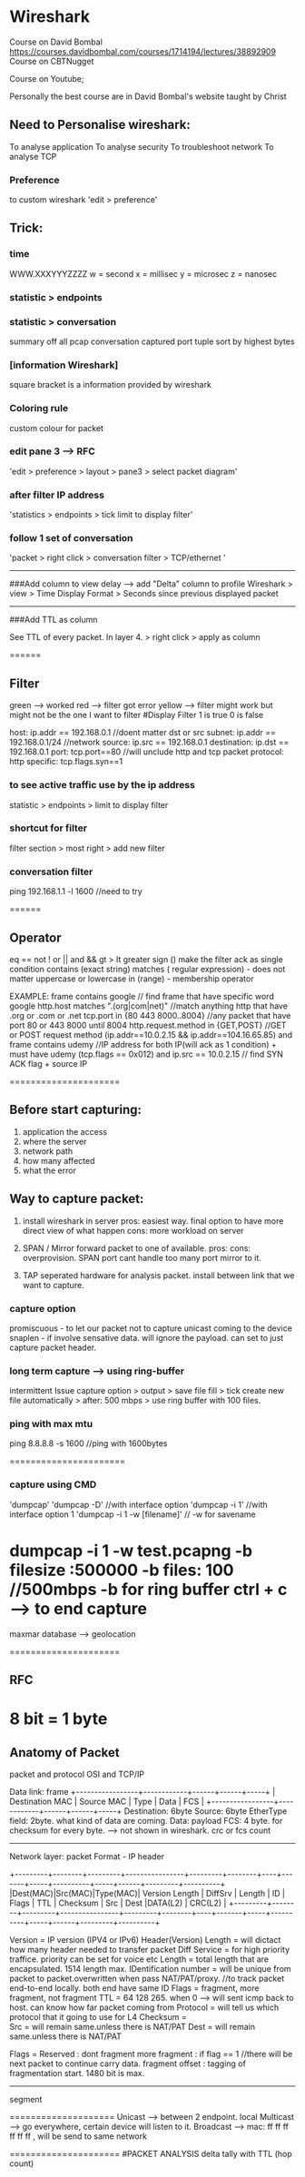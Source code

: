 # Wireshark

Course on David Bombal 
https://courses.davidbombal.com/courses/1714194/lectures/38892909
Course on CBTNugget

Course on Youtube;


Personally the best course are in David Bombal's website taught by Christ

## Need to Personalise wireshark:
To analyse application
To analyse security
To troubleshoot network
To analyse TCP

### Preference
to custom wireshark
'edit > preference'


## Trick:

### time
WWW.XXXYYYZZZZ
w = second
x = millisec
y = microsec
z = nanosec

### statistic > endpoints

### statistic > conversation
summary off all pcap conversation captured 
port tuple
sort by highest bytes

### [information Wireshark]
square bracket is a information provided by wireshark


### Coloring rule
custom colour for packet

 ### edit pane 3 --> RFC
 'edit > preference > layout > pane3 > select packet diagram'
 


 ### after filter IP address
 'statistics > endpoints > tick limit to display filter'
 
 ### follow 1 set of conversation
 'packet > right click > conversation filter > TCP/ethernet '
 


--------------
###Add column
to view delay --> add "Delta" column to profile
Wireshark > view > Time Display Format > Seconds since previous displayed packet

-------------
###Add TTL as column

See TTL of every packet.
In layer 4. > right click > apply as column



======
## Filter
green --> worked
red --> filter got error
yellow --> filter might work but might not be the one I want to filter
#Display Filter
1 is true
0 is false

host:			ip.addr == 192.168.0.1 //doent matter dst or src
subnet:			ip.addr == 192.168.0.1/24 //network
source:			ip.src == 192.168.0.1
destination:	ip.dst == 192.168.0.1
port:			tcp.port==80 //will unclude http and tcp packet
protocol:		http
specific:		tcp.flags.syn==1



### to see active traffic use by the ip address
statistic > endpoints > limit to display filter

### shortcut for filter
filter section > most right > add new filter
 
### conversation filter
ping 192.168.1.1 -l 1600 //need to try


======
## Operator
eq		==
not		!
or		||
and		&&
gt		>
lt		greater sign
()		make the filter ack as single condition
contains (exact string)
matches ( regular expression) - does not matter uppercase or lowercase
in (range) - membership operator

EXAMPLE:
frame contains google				// find frame that have specific word google
http.host matches "\.(org|com|net)"	//match anything http that have .org or .com or .net
tcp.port in {80 443 8000..8004} 	//any packet that have port 80 or 443 8000 until 8004
http.request.method in {GET,POST}	//GET or POST request method
(ip.addr==10.0.2.15 && ip.addr==104.16.65.85) and frame contains udemy	//IP address for both IP(will ack as 1 condition) + must have udemy
(tcp.flags == 0x012) and ip.src == 10.0.2.15 // find SYN ACK flag + source IP 

=====================
## Before start capturing:
1. application the access
2. where the server
3. network path
4. how many affected
5. what the error

## Way to capture packet:
1. install wireshark in server
pros: easiest way. final option to have more direct view of what happen
cons: more workload on server

2. SPAN / Mirror
forward packet to one of available.
pros:
cons: overprovision. SPAN port cant handle too many port mirror to it.

3. TAP
seperated hardware for analysis packet. install between link that we want to capture.

### capture option
promiscuous - to let our packet not to capture unicast coming to the device
snaplen 	- if involve sensative data. will ignore the payload. can set to just capture packet header.

### long term capture --> using ring-buffer
intermittent Issue
capture option > output > save file fill > tick  create new file automatically > after: 500 mbps > use ring buffer with 100 files.

### ping with max mtu
ping 8.8.8.8 -s  1600 //ping with 1600bytes


======================
### capture using CMD
'dumpcap'
'dumpcap -D' //with interface option 
'dumpcap -i 1' //with interface option 1
'dumpcap -i 1 -w [filename]' // -w for savename

dumpcap -i 1 -w test.pcapng -b filesize :500000 -b files: 100 //500mbps -b for ring buffer
ctrl + c --> to end capture
=====================
maxmar database --> geolocation

=====================
## RFC
8 bit = 1 byte
=====================
## Anatomy of Packet
packet and protocol
OSI and TCP/IP

Data link: frame
+-----------------+------------+------+------+-----+
| Destination MAC | Source MAC | Type | Data | FCS |
+-----------------+------------+------+------+-----+
Destination: 6byte
Source: 6byte
EtherType field: 2byte. what kind of data are coming.
Data: payload
FCS: 4 byte. for checksum for every byte. --> not shown in wireshark. crc or fcs count


-------------------
Network layer: packet Format - IP header

+---------+--------+---------+----------------+---------+--------+----+-------+-----+----------+-----+------+---------+----------+
|Dest(MAC)|Src(MAC)|Type(MAC)| Version Length | DiffSrv | Length | ID | Flags | TTL | Checksum | Src | Dest |DATA(L2) | CRC(L2) |
+---------+--------+---------+----------------+---------+--------+----+-------+-----+----------+-----+------+---------+----------+

Version					= IP version (IPV4 or IPv6)
Header(Version) Length				= will dictact how many header needed to transfer packet
Diff Service			= for high priority traffice. priority can be set for voice etc
Length					= total length that are encapsulated. 1514 length max.
IDentification number	= will be unique from packet to packet.overwritten when pass NAT/PAT/proxy. 
						//to track packet end-to-end locally. both end have same ID 
Flags					= fragment, more fragment, not fragment
TTL						= 64 128 265. when 0 --> will sent icmp back to host. can know how far packet coming from
Protocol				= will tell us which protocol that it going to use for L4
Checksum				=  
Src						= will remain same.unless there is NAT/PAT
Dest					= will remain same.unless there is NAT/PAT



Flags					= 
Reserved  		: 
dont fragment
more fragment	: if flag == 1 //there will be next packet to continue carry data.
fragment offset	: tagging of fragmentation start. 1480 bit is max. 


-------------------
segment

====================
Unicast --> between 2 endpoint. local
Multicast -->  go everywhere, certain device will listen to it.
Broadcast --> mac: ff ff ff ff ff ff , will be send to same network 


=====================
#PACKET ANALYSIS
delta tally with TTL (hop count)



